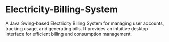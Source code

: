 # Electricity-Billing-System
A Java Swing-based Electricity Billing System for managing user accounts, tracking usage, and generating bills. It provides an intuitive desktop interface for efficient billing and consumption management.
